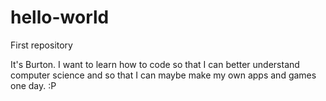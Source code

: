 # hello-world
First repository

It's Burton. I want to learn how to code so that I can better understand computer science and so that I can maybe make my own apps and games one day. :P
